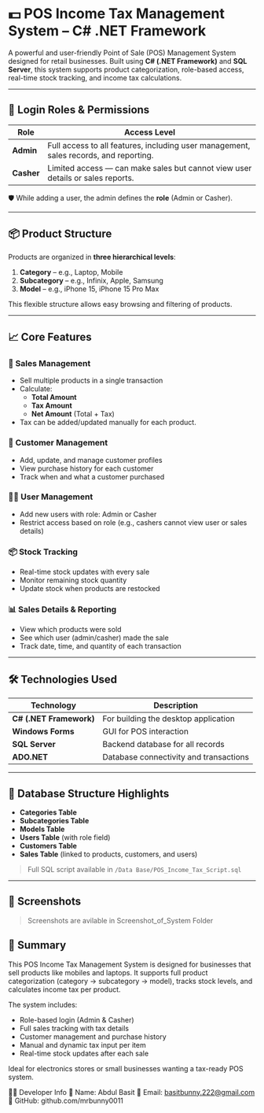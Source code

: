 # 💵 POS Income Tax Management System – C# .NET Framework

A powerful and user-friendly Point of Sale (POS) Management System designed for retail businesses. Built using **C# (.NET Framework)** and **SQL Server**, this system supports product categorization, role-based access, real-time stock tracking, and income tax calculations.

---

## 🔑 Login Roles & Permissions

| Role   | Access Level |
|--------|--------------|
| **Admin** | Full access to all features, including user management, sales records, and reporting. |
| **Casher** | Limited access — can make sales but cannot view user details or sales reports. |

🛡️ While adding a user, the admin defines the **role** (Admin or Casher).

---

## 📦 Product Structure

Products are organized in **three hierarchical levels**:

1. **Category** – e.g., Laptop, Mobile  
2. **Subcategory** – e.g., Infinix, Apple, Samsung  
3. **Model** – e.g., iPhone 15, iPhone 15 Pro Max

This flexible structure allows easy browsing and filtering of products.

---

## 📈 Core Features

### 🛒 Sales Management
- Sell multiple products in a single transaction
- Calculate:
  - **Total Amount**
  - **Tax Amount**
  - **Net Amount** (Total + Tax)
- Tax can be added/updated manually for each product.

### 👤 Customer Management
- Add, update, and manage customer profiles
- View purchase history for each customer
- Track when and what a customer purchased

### 👨‍💼 User Management
- Add new users with role: Admin or Casher
- Restrict access based on role (e.g., cashers cannot view user or sales details)

### 📦 Stock Tracking
- Real-time stock updates with every sale
- Monitor remaining stock quantity
- Update stock when products are restocked

### 📊 Sales Details & Reporting
- View which products were sold
- See which user (admin/casher) made the sale
- Track date, time, and quantity of each transaction

---

## 🛠️ Technologies Used

| Technology         | Description                  |
|--------------------|------------------------------|
| **C# (.NET Framework)** | For building the desktop application |
| **Windows Forms**       | GUI for POS interaction              |
| **SQL Server**          | Backend database for all records     |
| **ADO.NET**             | Database connectivity and transactions |

---

## 📂 Database Structure Highlights

- **Categories Table**
- **Subcategories Table**
- **Models Table**
- **Users Table** (with role field)
- **Customers Table**
- **Sales Table** (linked to products, customers, and users)
  

> Full SQL script available in `/Data Base/POS_Income_Tax_Script.sql`

---

## 📸 Screenshots

>Screenshots are avilable in Screenshot_of_System Folder

## 📌 Summary

This POS Income Tax Management System is designed for businesses that sell products like mobiles and laptops. It supports full product categorization (category → subcategory → model), tracks stock levels, and calculates income tax per product.

The system includes:
- Role-based login (Admin & Casher)
- Full sales tracking with tax details
- Customer management and purchase history
- Manual and dynamic tax input per item
- Real-time stock updates after each sale

Ideal for electronics stores or small businesses wanting a tax-ready POS system.

👨‍💻 Developer Info
👤 Name: Abdul Basit
📧 Email: basitbunny.222@gmail.com
🔗 GitHub: github.com/mrbunny0011
